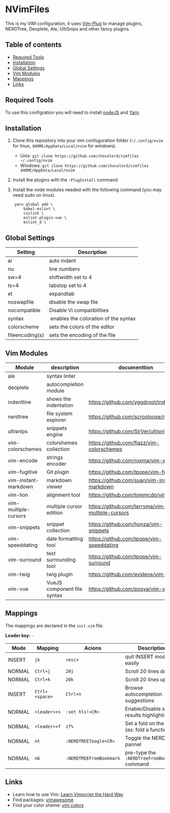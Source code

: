 NVimFiles
===

This is my VIM configuration, it uses [Vim-Plug](https://github.com/junegunn/vim-plug) to manage plugins, NERDTree, Deoplete, Ale, UltiSnips and other fancy plugins.

## Table of contents

 - [Required Tools](#required-tools)
 - [Installation](#installaiton)
 - [Global Settings](global-settings)
 - [Vim Modules](#vim-modules)
 - [Mappings](#mappings)
 - [Links](#links)

## Required Tools

To use this configration you will need to install [nodeJS](https://nodejs.org/) and [Yarn](https://yarnpkg.com/).

## Installation

1) Clone this repository into your vim confuguration folder (`~/.config/nvim` for linux, `$HOME/AppData/Local/nvim` for windows).
    - Unix: `git clone https://github.com/chocolord/vimfiles ~/.config/nvim`
    - Windows: `git clone https://github.com/chocolord/vimfiles $HOME/AppData/Local/nvim`

2) Install the plugins with the `:PlugInstall` command

3) Install the node modules needed with the following command (you may need sudo on linux).

```
    yarn global add \
        babel-eslint \
        csslint \
        eslint-plugin-vue \
        eslint_d \
```

## Global Settings

| Setting  | Description |
| --- |--- |
| ai | auto indent
| nu | line numbers |
| sw=4 | shiftwidth set to 4 |
| ts=4 | tabstop set to 4 |
| et | expandtab |
| noswapfile | disable the swap file |
| nocompatible | Disable Vi compatibilities |
| syntax | enables the coloration of the syntax |
| colorscheme | sets the colors of the editor |
| fileencoding(s) | sets the encoding of the file |

## Vim Modules

| Module | description |documenttion |
| --- | --- |--- |
| ale | syntax linter |
| deoplete | autocompletion module |
| indentline | shows the indentation | https://github.com/yggdroot/indentline |
| nerdtree | file system explorer | https://github.com/scrooloose/nerdtree |
| ultisnips | snippets engine | https://github.com/SirVer/ultisnips |
| vim-colorschemes | colorshemes collection | https://github.com/flazz/vim-colorschemes |
| vim-encode | strings encoder | https://github.com/roxma/vim-encode |
| vim-fugitive | Git plugin | https://github.com/tpope/vim-fugitive |
| vim-instant-markdown | markdown viewer | https://github.com/suan/vim-instant-markdown |
| vim-lion | alignment tool | https://github.com/tommcdo/vim-lion |
| vim-multiple-cursors | multiple cursor edition | https://github.com/terryma/vim-multiple-cursors |
| vim-snippets | snippet collection | https://github.com/honza/vim-snippets |
| vim-speeddating | date formatting tool | https://github.com/tpope/vim-speeddating |
| vim-surround | text surrounding tool | https://github.com/tpope/vim-surround |
| vim-twig | twig plugin | https://github.com/evidens/vim-twig |
| vim-vue | VueJS component file syntax | https://github.com/posva/vim-vue |

## Mappings

The mappings are declared in the `init.vim` file.

**Leader key:** `-` 

| Mode | Mapping | Acions | Description | 
| --- | --- | --- |--- |
| INSERT | `jk` | `<esc>` | quit INSERT mode easily |
| NORMAL | `Ctrl+j` | `20j` | Scroll 20 lines down |
| NORMAL | `Ctrl+k` | `20k` | Scroll 20 lines up |
| INSERT | `Ctrl+<space>` | `Ctrl+n` | Browse autocompletion suggestions |
| NORMAL | `<leader>+s` | `:set hls!<CR>` | Enable/Disable search results highlighting |
| NORMAL | `<leader>+f` | `zf%` | Set a fold on the block (ex: fold a function) |
| NORMAL | `nt` | `:NERDTREEToogle<CR>` | Toggle the NERDTree pannel |
| NORMAL | `nb` | `:NERDTREEFromBookmark` | pre-type the `:NERDTreeFromBookmark` command |

## Links
  - Learn how to use Vim: [Learn Vimscript the Hard Way](http://learnvimscriptthehardway.stevelosh.com/)
  - Find packages: [vimawesome](http://vimawesome.com/)
  - Find your color sheme: [vim colors](http://vimcolors.com/)
